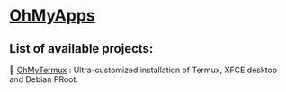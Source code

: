 # [OhMyApps](https://github.com/OhMyAppx/)

## List of available projects:
🧊 [OhMyTermux](https://github.com/OhMyAppx/OhMyTermux) : Ultra-customized installation of Termux, XFCE desktop and Debian PRoot.

<!--
**OhMyAppx/OhMyAppx** is a ✨ _special_ ✨ repository because its `README.md` (this file) appears on your GitHub profile.

Here are some ideas to get you started:

- 🔭 I’m currently working on ...
- 🌱 I’m currently learning ...
- 👯 I’m looking to collaborate on ...
- 🤔 I’m looking for help with ...
- 💬 Ask me about ...
- 📫 How to reach me: ...
- 😄 Pronouns: ...
- ⚡ Fun fact: ...
-->

